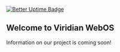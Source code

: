 [![Better Uptime Badge](https://betteruptime.com/status-badges/v1/monitor/og78.svg)](https://betteruptime.com/?utm_source=status_badge)

## Welcome to Viridian WebOS

Information on our project is coming soon!
